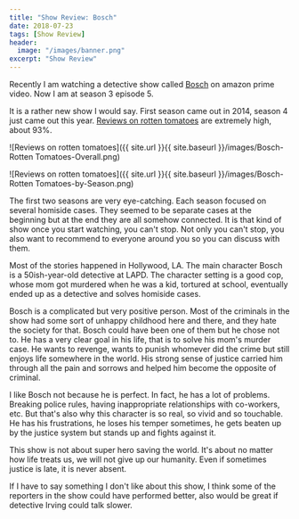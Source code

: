 ```yaml
---
title: "Show Review: Bosch"
date: 2018-07-23
tags: [Show Review]
header:
  image: "/images/banner.png"
excerpt: "Show Review"
---
```


Recently I am watching a detective show called [Bosch](https://www.imdb.com/title/tt3502248/) on amazon prime video. Now I am at season 3 episode 5.

It is a rather new show I would say. First season came out in 2014, season 4 just came out this year. [Reviews on rotten tomatoes](https://www.rottentomatoes.com/tv/bosch/) are extremely high, about 93%.


![Reviews on rotten tomatoes]({{ site.url }}{{ site.baseurl }}/images/Bosch-Rotten Tomatoes-Overall.png)

![Reviews on rotten tomatoes]({{ site.url }}{{ site.baseurl }}/images/Bosch-Rotten Tomatoes-by-Season.png)


The first two seasons are very eye-catching. Each season focused on several homiside cases. They seemed to be separate cases at the beginning but at the end they are all somehow connected. It is that kind of show once you start watching, you can't stop. Not only you can't stop, you also want to recommend to everyone around you so you can discuss with them.

Most of the stories happened in Hollywood, LA. The main character Bosch is a 50ish-year-old detective at LAPD. The character setting is a good cop, whose mom got murdered when he was a kid, tortured at school, eventually ended up as a detective and solves homiside cases.

Bosch is a complicated but very positive person. Most of the criminals in the show had some sort of unhappy childhood here and there, and they hate the society for that. Bosch could have been one of them but he chose not to. He has a very clear goal in his life, that is to solve his mom's murder case. He wants to revenge, wants to punish whomever did the crime but still enjoys life somewhere in the world. His strong sense of justice carried him through all the pain and sorrows and helped him become the opposite of criminal.

I like Bosch not because he is perfect. In fact, he has a lot of problems. Breaking police rules, having inappropriate relationships with co-workers, etc. But that's also why this character is so real, so vivid and so touchable. He has his frustrations, he loses his temper sometimes, he gets beaten up by the justice system but stands up and fights against it.

This show is not about super hero saving the world. It's about no matter how life treats us, we will not give up our humanity. Even if sometimes justice is late, it is never absent.

If I have to say something I don't like about this show, I think some of the reporters in the show could have performed better, also would be great if detective Irving could talk slower.